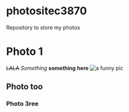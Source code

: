# photositec3870
Repository to store my photos

# Photo 1
~~LALA~~
*Something*
**something**
__here__
![a funny pic](http://d.ibtimes.co.uk/en/full/1482389/harley-quinn-suicide-squad-poster.jpg?w=439)

## Photo too

### Photo 3ree

